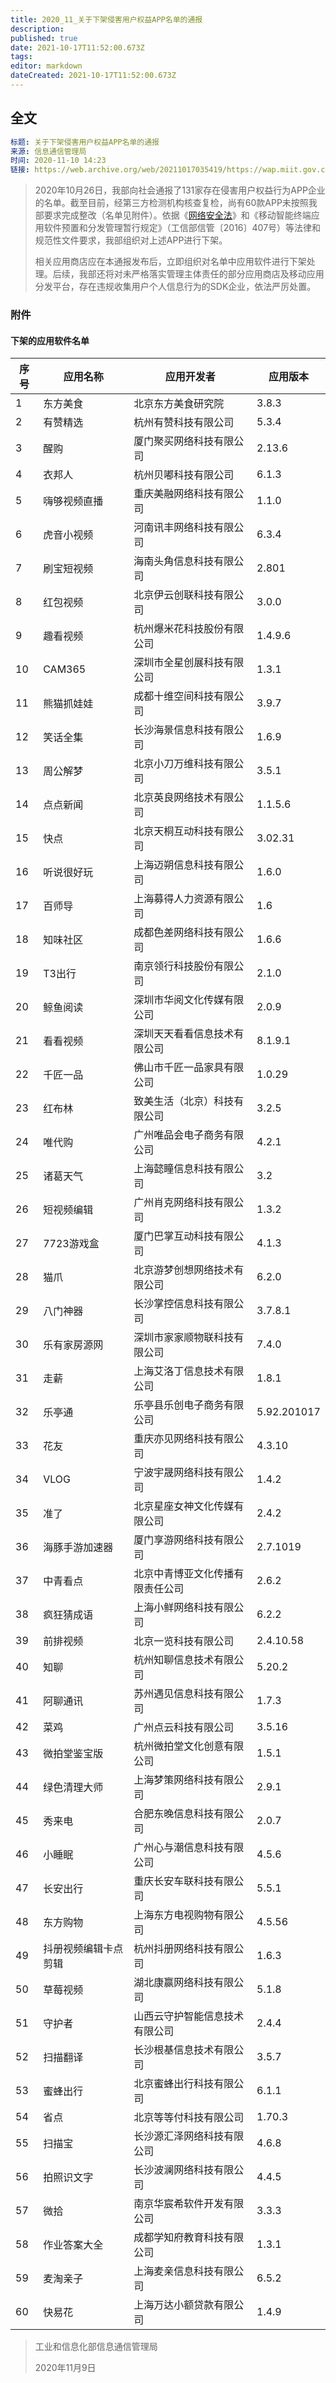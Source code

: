 ```yaml
---
title: 2020_11_关于下架侵害用户权益APP名单的通报
description: 
published: true
date: 2021-10-17T11:52:00.673Z
tags: 
editor: markdown
dateCreated: 2021-10-17T11:52:00.673Z
---
```


## 全文

```YAML
标题: 关于下架侵害用户权益APP名单的通报
来源: 信息通信管理局
时间: 2020-11-10 14:23
链接: https://web.archive.org/web/20211017035419/https://wap.miit.gov.cn/gyhxxhb/jgsj/xxtxglj/APPqhyhqyzxzzxd/tzgg/art/2020/art_8cfb1281495a48d3b0e1cff101d75180.html
```

> 2020年10月26日，我部向社会通报了131家存在侵害用户权益行为APP企业的名单。截至目前，经第三方检测机构核查复检，尚有60款APP未按照我部要求完成整改（名单见附件）。依据《[网络安全法](/rule/中华人民共和国网络安全法.md)》和《移动智能终端应用软件预置和分发管理暂行规定》（工信部信管〔2016〕407号）等法律和规范性文件要求，我部组织对上述APP进行下架。
>
> 相关应用商店应在本通报发布后，立即组织对名单中应用软件进行下架处理。后续，我部还将对未严格落实管理主体责任的部分应用商店及移动应用分发平台，存在违规收集用户个人信息行为的SDK企业，依法严厉处置。

### 附件

#### 下架的应用软件名单

| 序号 | 应用名称             | 应用开发者                       | 应用版本    |
| ---- | -------------------- | -------------------------------- | ----------- |
| 1    | 东方美食             | 北京东方美食研究院               | 3.8.3       |
| 2    | 有赞精选             | 杭州有赞科技有限公司             | 5.3.4       |
| 3    | 醒购                 | 厦门聚买网络科技有限公司         | 2.13.6      |
| 4    | 衣邦人               | 杭州贝嘟科技有限公司             | 6.1.3       |
| 5    | 嗨够视频直播         | 重庆美融网络科技有限公司         | 1.1.0       |
| 6    | 虎音小视频           | 河南讯丰网络科技有限公司         | 6.3.4       |
| 7    | 刷宝短视频           | 海南头角信息科技有限公司         | 2.801       |
| 8    | 红包视频             | 北京伊云创联科技有限公司         | 3.0.0       |
| 9    | 趣看视频             | 杭州爆米花科技股份有限公司       | 1.4.9.6     |
| 10   | CAM365               | 深圳市全星创展科技有限公司       | 1.3.1       |
| 11   | 熊猫抓娃娃           | 成都十维空间科技有限公司         | 3.9.7       |
| 12   | 笑话全集             | 长沙海景信息科技有限公司         | 1.6.9       |
| 13   | 周公解梦             | 北京小刀万维科技有限公司         | 3.5.1       |
| 14   | 点点新闻             | 北京英良网络技术有限公司         | 1.1.5.6     |
| 15   | 快点                 | 北京天桐互动科技有限公司         | 3.02.31     |
| 16   | 听说很好玩           | 上海迈朔信息科技有限公司         | 1.6.0       |
| 17   | 百师导               | 上海募得人力资源有限公司         | 1.6         |
| 18   | 知味社区             | 成都色差网络科技有限公司         | 1.6.6       |
| 19   | T3出行               | 南京领行科技股份有限公司         | 2.1.0       |
| 20   | 鲸鱼阅读             | 深圳市华阅文化传媒有限公司       | 2.0.9       |
| 21   | 看看视频             | 深圳天天看看信息技术有限公司     | 8.1.9.1     |
| 22   | 千匠一品             | 佛山市千匠一品家具有限公司       | 1.0.29      |
| 23   | 红布林               | 致美生活（北京）科技有限公司     | 3.2.5       |
| 24   | 唯代购               | 广州唯品会电子商务有限公司       | 4.2.1       |
| 25   | 诸葛天气             | 上海懿瞳信息科技有限公司         | 3.2         |
| 26   | 短视频编辑           | 广州肖克网络科技有限公司         | 1.3.2       |
| 27   | 7723游戏盒           | 厦门巴掌互动科技有限公司         | 4.1.3       |
| 28   | 猫爪                 | 北京游梦创想网络技术有限公司     | 6.2.0       |
| 29   | 八门神器             | 长沙掌控信息科技有限公司         | 3.7.8.1     |
| 30   | 乐有家房源网         | 深圳市家家顺物联科技有限公司     | 7.4.0       |
| 31   | 走薪                 | 上海艾洛丁信息技术有限公司       | 1.8.1       |
| 32   | 乐亭通               | 乐亭县乐创电子商务有限公司       | 5.92.201017 |
| 33   | 花友                 | 重庆亦见网络科技有限公司         | 4.3.10      |
| 34   | VLOG                 | 宁波宇晟网络科技有限公司         | 1.4.2       |
| 35   | 准了                 | 北京星座女神文化传媒有限公司     | 2.4.2       |
| 36   | 海豚手游加速器       | 厦门享游网络科技有限公司         | 2.7.1019    |
| 37   | 中青看点             | 北京中青博亚文化传播有限责任公司 | 2.6.2       |
| 38   | 疯狂猜成语           | 上海小鲜网络科技有限公司         | 6.2.2       |
| 39   | 前排视频             | 北京一览科技有限公司             | 2.4.10.58   |
| 40   | 知聊                 | 杭州知聊信息技术有限公司         | 5.20.2      |
| 41   | 阿聊通讯             | 苏州遇见信息科技有限公司         | 1.7.3       |
| 42   | 菜鸡                 | 广州点云科技有限公司             | 3.5.16      |
| 43   | 微拍堂鉴宝版         | 杭州微拍堂文化创意有限公司       | 1.5.1       |
| 44   | 绿色清理大师         | 上海梦策网络科技有限公司         | 2.9.1       |
| 45   | 秀来电               | 合肥东晚信息科技有限公司         | 2.0.7       |
| 46   | 小睡眠               | 广州心与潮信息科技有限公司       | 4.5.6       |
| 47   | 长安出行             | 重庆长安车联科技有限公司         | 5.5.1       |
| 48   | 东方购物             | 上海东方电视购物有限公司         | 4.5.56      |
| 49   | 抖册视频编辑卡点剪辑 | 杭州抖册网络科技有限公司         | 1.6.3       |
| 50   | 草莓视频             | 湖北康赢网络科技有限公司         | 5.1.8       |
| 51   | 守护者               | 山西云守护智能信息技术有限公司   | 2.4.4       |
| 52   | 扫描翻译             | 长沙根基信息技术有限公司         | 3.5.7       |
| 53   | 蜜蜂出行             | 北京蜜蜂出行科技有限公司         | 6.1.1       |
| 54   | 省点                 | 北京等等付科技有限公司           | 1.70.3      |
| 55   | 扫描宝               | 长沙源汇泽网络科技有限公司       | 4.6.8       |
| 56   | 拍照识文字           | 长沙波澜网络科技有限公司         | 4.4.5       |
| 57   | 微拾                 | 南京华宸希软件开发有限公司       | 3.3.3       |
| 58   | 作业答案大全         | 成都学知府教育科技有限公司       | 1.3.1       |
| 59   | 麦淘亲子             | 上海麦亲信息科技有限公司         | 6.5.2       |
| 60   | 快易花               | 上海万达小额贷款有限公司         | 1.4.9       |

> 工业和信息化部信息通信管理局
>
> 2020年11月9日

